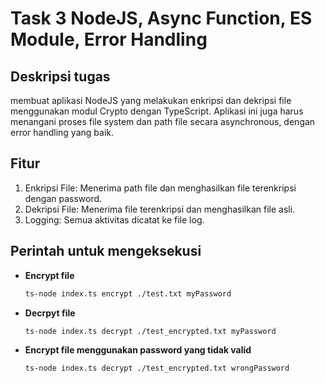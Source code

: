 # Task 3 NodeJS, Async Function, ES Module, Error Handling

## Deskripsi tugas
membuat aplikasi NodeJS yang melakukan enkripsi dan
dekripsi file menggunakan modul Crypto dengan TypeScript. Aplikasi ini
juga harus menangani proses file system dan path file secara
asynchronous, dengan error handling yang baik.

## Fitur
1. Enkripsi File: Menerima path file dan menghasilkan file terenkripsi
dengan password.
2. Dekripsi File: Menerima file terenkripsi dan menghasilkan file asli.
3. Logging: Semua aktivitas dicatat ke file log.

## Perintah untuk mengeksekusi
- **Encrypt file**
   ```sh
   ts-node index.ts encrypt ./test.txt myPassword

- **Decrpyt file**
   ```sh
   ts-node index.ts decrypt ./test_encrypted.txt myPassword

- **Encrypt file menggunakan password yang tidak valid**
   ```sh
   ts-node index.ts decrypt ./test_encrypted.txt wrongPassword